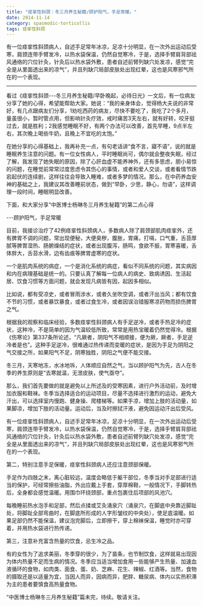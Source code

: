 ```yaml
---
title: "痉挛性斜颈：冬三月养生秘籍/顾护阳气，手足常暖。"
date: 2014-11-14
category: spasmodic-torticollis
tags: 痉挛性斜颈
---
```


有一位痉挛性斜颈病人，自述手足常年冰凉，足凉十分明显，在一次外出运动后受寒，肩颈连带手臂发冷，以热水袋保温，仍然自觉寒冷，于是，选择手臂肩背部祛风通络的穴位针灸，针灸后以热水袋外敷，患者自述前臂列缺穴处发凉，感觉“完全是从里面透出来的凉气”，并且列缺穴局部皮肤处出现红晕，这也是风寒邪气所在的一个表现。

***

看过《痉挛性斜颈---冬三月养生秘籍/早卧晚起，必待日光》一文后，有一位病友分享了她的心得，希望能帮助大家。她说：“我的亲身体会，觉得杨大夫说的非常好，有几点跟病友们分享，1劝吃西药的病友，尽快不要吃了，我吃了2个多月，量虽很小，暂时管点用，但影响针灸疗效，戒时痛苦3天左右，就有好转，咬牙挺过去，就是胜利；2我感觉睡眠不好，有两个办法可以改善，首先早睡，9点半左右，其次晚上喝些牛奶，且晚上不宜吃的太饱。”

在她分享的心得基础上，我再补充一点，有句老话讲“食不言，寢不语”，说的就是睡眠养生注意的问题。有一位女性病人，平时睡眠尚可，偶尔就会整夜失眠，经过了解，我发现了她失眠的原因，除了心肝血虚不能养神外，还有多思虑，胆小易惊的问题，在睡觉前常常过度思虑令其伤心的事情，或者和爱人交谈，或者看情节跌宕起伏的连续剧，这样往往会导致入睡难，或者多梦的情况。那么，在中药养血安神的基础之上，我建议其改善睡前状态，做到“早卧，少思，静心，勿语”，这样调理一段时间，睡眠明显改善。

下面，和大家分享“中医博士杨琳冬三月养生秘籍”的第二点心得

---顾护阳气，手足常暖

目前，我接诊治疗了42例痉挛性斜颈病人，多数病人除了肩颈部肌肉痉挛外，还有脾胃不调的问题，常出现便秘，大便臭秽，腹胀，胃痛，打嗝，口气重，舌苔厚腻等脾胃湿热、肠腑燥结的症状，或者出现腹泻，肠鸣，食欲不振，胃寒喜暖，舌体胖大，舌苔水滑，边有齿痕等脾胃虚寒的症状。

一个是肌肉系统的病症，一个是消化系统的病症，看似不同系统的问题，其实病因和内在病理基础是统一的。只要认真了解每一位病人的病史、致病诱因、生活起居、饮食习惯等方面问题，就会发现凡病皆有因，起因多相似。

比如说，都有受凉史，或者冒雨涉水，或者久坐吹空调，或者汗出当风；都有饮食不节的习惯，或者暴饮暴食，或者过食生冷，或者因误治错服寒凉药物而损伤脾胃之气。

根据我的观察和临床经验，多数痉挛性斜颈病人有手足逆冷，或者手热足冷的症状，这种冷，不是简单的因为气温较低所致，常常是用热宝暖着仍然觉得冷。根据《伤寒论》第337条所论述，“凡厥者，阴阳气不相顺接，便为厥，厥者，手足逆冷者是也”。这种手足逆冷，很难通过热传递而变暖的症状，是因为手足为阴阳之气交接之所，如果阳气不足，阴寒独胜，阴阳之气便不能交接。

冬三月，天寒地冻，水冰地坼，人体顺应自然之气，当以顾护阳气为先，古人在冬季的养生原则是“去寒就温，无泄皮肤，使气亟夺”。

那么，我们首先要做的就是避免以上所述及的受寒因素，进行户外活动前，及时增加衣服和鞋袜。冬季当选择适合的运动项目，尽量不选择进行激烈的运动，避免大汗出，可以选择室内慢跑、健身操、爬楼梯等。如果手凉，增加上肢的活动量，如果脚凉，增加下肢的活动量。运动后，当及时擦拭汗液，避免因运动汗出后受风。

有一位痉挛性斜颈病人，自述手足常年冰凉，足凉十分明显，在一次外出运动后受寒，肩颈连带手臂发冷，以热水袋保温，仍然自觉寒冷，于是，选择手臂肩背部祛风通络的穴位针灸，针灸后以热水袋外敷，患者自述前臂列缺穴处发凉，感觉“完全是从里面透出来的凉气”，并且列缺穴局部皮肤处出现红晕，这也是风寒邪气所在的一个表现。

第二，特别注意手足保暖，痉挛性斜颈病人还应注意颈部保暖。

手足作为四肢之末，离心脏较远，温度会略低于躯干部位，冬季当对手足部进行适当的保护，可经常擦些油脂，外出应戴上手套，穿厚棉鞋，一般情况下，手脚转热后，全身都会感觉温暖。用围巾环绕颈部，重点包裹住后项部的风池穴。

每晚睡前热水泡手和足部，然后点揉或艾灸涌泉穴（涌泉穴，在脚底中央靠近脚趾处，将脚趾全部弯曲时，在脚底所形成的人字形皱纹的中央处），使足底温暖。如果足部仍然不能保温，建议泡完脚后，立即擦干，穿上棉袜保温，睡觉时亦可穿着，并用热水袋进行热传递。

第三，注意补充富含热量的饮食，忌生冷之品。

有的女性为了追求美丽，冬季穿的很少，为了苗条，也节制饮食，这样就易出现因为体内热量不足而生病的情况。冬季应当适当增加食用一些能够产生热量、加速血液循环的食物，如肉类、面食、蛋、奶、芝麻、花生、辣椒、红酒等。当然，食物的摄取还是以适量为宜，当因人而异，因病而异，肥胖、糖尿病、体内以实热积滞为主的患者要慎食高热量食物。

“中医博士杨琳冬三月养生秘籍”篇未完，待续。敬请关注。



